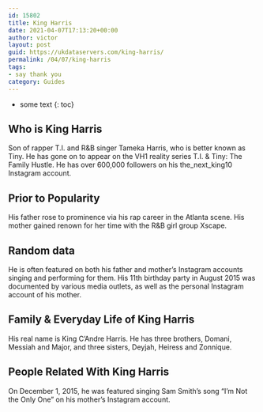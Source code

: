 ```yaml
---
id: 15802
title: King Harris
date: 2021-04-07T17:13:20+00:00
author: victor
layout: post
guid: https://ukdataservers.com/king-harris/
permalink: /04/07/king-harris
tags:
- say thank you
category: Guides
---
```


* some text
{: toc}


## Who is King Harris



Son of rapper T.I. and R&B singer Tameka Harris, who is better known as Tiny. He has gone on to appear on the VH1 reality series T.I. & Tiny: The Family Hustle. He has over 600,000 followers on his the_next_king10 Instagram account. 

                
                
                
## Prior to Popularity



His father rose to prominence via his rap career in the Atlanta scene. His mother gained renown for her time with the R&B girl group Xscape.

                
                
                
## Random data



He is often featured on both his father and mother&#8217;s Instagram accounts singing and performing for them. His 11th birthday party in August 2015 was documented by various media outlets, as well as the personal Instagram account of his mother.

                
                
                
## Family & Everyday Life of King Harris



His real name is King C&#8217;Andre Harris. He has three brothers, Domani, Messiah and Major, and three sisters, Deyjah, Heiress and Zonnique.

                
                
                
## People Related With King Harris



On December 1, 2015, he was featured singing Sam Smith&#8217;s song &#8220;I&#8217;m Not the Only One&#8221; on his mother&#8217;s Instagram account.

                
              
            
          
          
          